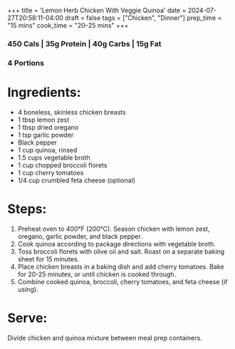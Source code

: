 +++
title = 'Lemon Herb Chicken With Veggie Quinoa'
date = 2024-07-27T20:58:11-04:00
draft = false
tags = ["Chicken", "Dinner"]
prep_time = "15 mins"
cook_time = "20–25 mins"
+++

### 450 Cals | 35g Protein | 40g Carbs | 15g Fat
### 4 Portions

# Ingredients:
- 4 boneless, skinless chicken breasts
- 1 tbsp lemon zest
- 1 tbsp dried oregano
- 1 tsp garlic powder
- Black pepper
- 1 cup quinoa, rinsed
- 1.5 cups vegetable broth
- 1 cup chopped broccoli florets
- 1 cup cherry tomatoes
- 1/4 cup crumbled feta cheese (optional)

# Steps:
1. Preheat oven to 400°F (200°C). Season chicken with lemon zest, oregano, garlic powder, and black pepper.
2. Cook quinoa according to package directions with vegetable broth.
3. Toss broccoli florets with olive oil and salt. Roast on a separate baking sheet for 15 minutes.
4. Place chicken breasts in a baking dish and add cherry tomatoes. Bake for 20-25 minutes, or until chicken is cooked through.
5. Combine cooked quinoa, broccoli, cherry tomatoes, and feta cheese (if using). 

# Serve:
Divide chicken and quinoa mixture between meal prep containers.

